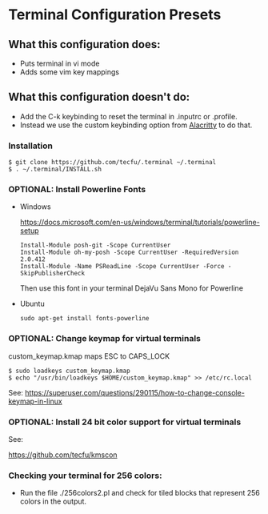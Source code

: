 # Terminal Configuration Presets

## What this configuration does:

- Puts terminal in vi mode
- Adds some vim key mappings

## What this configuration doesn't do:

- Add the C-k keybinding to reset the terminal in .inputrc or .profile. 
- Instead we use the custom keybinding option from [Alacritty](https://github.com/alacritty/alacritty) to do that.

### Installation

```
$ git clone https://github.com/tecfu/.terminal ~/.terminal
$ . ~/.terminal/INSTALL.sh
```

### OPTIONAL: Install Powerline Fonts

- Windows

  https://docs.microsoft.com/en-us/windows/terminal/tutorials/powerline-setup

  ```
  Install-Module posh-git -Scope CurrentUser
  Install-Module oh-my-posh -Scope CurrentUser -RequiredVersion 2.0.412
  Install-Module -Name PSReadLine -Scope CurrentUser -Force -SkipPublisherCheck
  ```

  Then use this font in your terminal DejaVu Sans Mono for Powerline
  
- Ubuntu

  ```
  sudo apt-get install fonts-powerline
  ```

### OPTIONAL: Change keymap for virtual terminals

custom_keymap.kmap maps ESC to CAPS_LOCK

```
$ sudo loadkeys custom_keymap.kmap
$ echo "/usr/bin/loadkeys $HOME/custom_keymap.kmap" >> /etc/rc.local
```

See: https://superuser.com/questions/290115/how-to-change-console-keymap-in-linux

### OPTIONAL: Install 24 bit color support for virtual terminals

See:

https://github.com/tecfu/kmscon


### Checking your terminal for 256 colors:

- Run the file ./256colors2.pl and check for tiled blocks that
represent 256 colors in the output.
